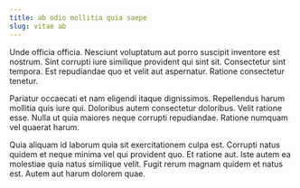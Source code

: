 ```yaml
---
title: ab odio mollitia quia saepe
slug: vitae ab
---
```


Unde officia officia. Nesciunt voluptatum aut porro suscipit inventore est nostrum. Sint corrupti iure similique provident qui sint sit. Consectetur sint tempora. Est repudiandae quo et velit aut aspernatur. Ratione consectetur tenetur.

Pariatur occaecati et nam eligendi itaque dignissimos. Repellendus harum mollitia quis iure qui. Doloribus autem consectetur doloribus. Velit ratione esse. Nulla ut quia maiores neque corrupti repudiandae. Ratione numquam vel quaerat harum.

Quia aliquam id laborum quia sit exercitationem culpa est. Corrupti natus quidem et neque minima vel qui provident quo. Et ratione aut. Iste autem ea molestiae quia natus similique velit. Fugit rerum magnam quidem et natus est. Autem aut harum dolorem quae.
